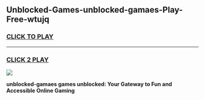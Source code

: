 
## Unblocked-Games-unblocked-gamaes-Play-Free-wtujq
<h3>
<a href="https://premium76.site?title=unblocked-gamaes&ref=21A">CLICK TO PLAY</a></h3>
<hr>

<h3>
<a href="https://premium76.site?title=unblocked-gamaes&ref=21A">CLICK 2 PLAY</a>
  
</h3>

<a href="https://premium76.site?title=unblocked-gamaes&ref=21A"><img src="https://clearcache.store/games.png"></a>


**unblocked-gamaes games unblocked: Your Gateway to Fun and Accessible Online Gaming**
